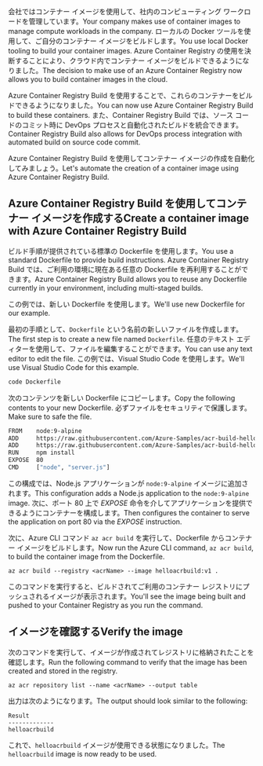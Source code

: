 <span data-ttu-id="46933-101">会社ではコンテナー イメージを使用して、社内のコンピューティング ワークロードを管理しています。</span><span class="sxs-lookup"><span data-stu-id="46933-101">Your company makes use of container images to manage compute workloads in the company.</span></span> <span data-ttu-id="46933-102">ローカルの Docker ツールを使用して、ご自分のコンテナー イメージをビルドします。</span><span class="sxs-lookup"><span data-stu-id="46933-102">You use local Docker tooling to build your container images.</span></span> <span data-ttu-id="46933-103">Azure Container Registry の使用を決断することにより、クラウド内でコンテナー イメージをビルドできるようになりました。</span><span class="sxs-lookup"><span data-stu-id="46933-103">The decision to make use of an Azure Container Registry now allows you to build container images in the cloud.</span></span> 

<span data-ttu-id="46933-104">Azure Container Registry Build を使用することで、これらのコンテナーをビルドできるようになりました。</span><span class="sxs-lookup"><span data-stu-id="46933-104">You can now use Azure Container Registry Build to build these containers.</span></span> <span data-ttu-id="46933-105">また、Container Registry Build では、ソース コードのコミット時に DevOps プロセスと自動化されたビルドを統合できます。</span><span class="sxs-lookup"><span data-stu-id="46933-105">Container Registry Build also allows for DevOps process integration with automated build on source code commit.</span></span>

<span data-ttu-id="46933-106">Azure Container Registry Build を使用してコンテナー イメージの作成を自動化してみましょう。</span><span class="sxs-lookup"><span data-stu-id="46933-106">Let's automate the creation of a container image using Azure Container Registry Build.</span></span>

## <a name="create-a-container-image-with-azure-container-registry-build"></a><span data-ttu-id="46933-107">Azure Container Registry Build を使用してコンテナー イメージを作成する</span><span class="sxs-lookup"><span data-stu-id="46933-107">Create a container image with Azure Container Registry Build</span></span>

<span data-ttu-id="46933-108">ビルド手順が提供されている標準の Dockerfile を使用します。</span><span class="sxs-lookup"><span data-stu-id="46933-108">You use a standard Dockerfile to provide build instructions.</span></span> <span data-ttu-id="46933-109">Azure Container Registry Build では、ご利用の環境に現在ある任意の Dockerfile を再利用することができます。</span><span class="sxs-lookup"><span data-stu-id="46933-109">Azure Container Registry Build allows you to reuse any Dockerfile currently in your environment, including multi-staged builds.</span></span>

<span data-ttu-id="46933-110">この例では、新しい Dockerfile を使用します。</span><span class="sxs-lookup"><span data-stu-id="46933-110">We'll use new Dockerfile for our example.</span></span> 

<span data-ttu-id="46933-111">最初の手順として、`Dockerfile` という名前の新しいファイルを作成します。</span><span class="sxs-lookup"><span data-stu-id="46933-111">The first step is to create a new file named `Dockerfile`.</span></span> <span data-ttu-id="46933-112">任意のテキスト エディターを使用して、ファイルを編集することができます。</span><span class="sxs-lookup"><span data-stu-id="46933-112">You can use any text editor to edit the file.</span></span> <span data-ttu-id="46933-113">この例では、Visual Studio Code を使用します。</span><span class="sxs-lookup"><span data-stu-id="46933-113">We'll use Visual Studio Code for this example.</span></span>

```bash
code Dockerfile
```

<span data-ttu-id="46933-114">次のコンテンツを新しい Dockerfile にコピーします。</span><span class="sxs-lookup"><span data-stu-id="46933-114">Copy the following contents to your new Dockerfile.</span></span> <span data-ttu-id="46933-115">必ずファイルをセキュリティで保護します。</span><span class="sxs-lookup"><span data-stu-id="46933-115">Make sure to safe the file.</span></span> 

```bash
FROM    node:9-alpine
ADD     https://raw.githubusercontent.com/Azure-Samples/acr-build-helloworld-node/master/package.json /
ADD     https://raw.githubusercontent.com/Azure-Samples/acr-build-helloworld-node/master/server.js /
RUN     npm install
EXPOSE  80
CMD     ["node", "server.js"]
```

<span data-ttu-id="46933-116">この構成では、Node.js アプリケーションが `node:9-alpine` イメージに追加されます。</span><span class="sxs-lookup"><span data-stu-id="46933-116">This configuration adds a Node.js application to the `node:9-alpine` image.</span></span> <span data-ttu-id="46933-117">次に、ポート 80 上で *EXPOSE* 命令を介してアプリケーションを提供できるようにコンテナーを構成します。</span><span class="sxs-lookup"><span data-stu-id="46933-117">Then configures the container to serve the application on port 80 via the *EXPOSE* instruction.</span></span>

<span data-ttu-id="46933-118">次に、Azure CLI コマンド `az acr build` を実行して、Dockerfile からコンテナー イメージをビルドします。</span><span class="sxs-lookup"><span data-stu-id="46933-118">Now run the Azure CLI command, `az acr build`, to build the container image from the Dockerfile.</span></span>

```azurecli
az acr build --registry <acrName> --image helloacrbuild:v1 .
```

<span data-ttu-id="46933-119">このコマンドを実行すると、ビルドされてご利用のコンテナー レジストリにプッシュされるイメージが表示されます。</span><span class="sxs-lookup"><span data-stu-id="46933-119">You'll see the image being built and pushed to your Container Registry as you run the command.</span></span>

## <a name="verify-the-image"></a><span data-ttu-id="46933-120">イメージを確認する</span><span class="sxs-lookup"><span data-stu-id="46933-120">Verify the image</span></span>

<span data-ttu-id="46933-121">次のコマンドを実行して、イメージが作成されてレジストリに格納されたことを確認します。</span><span class="sxs-lookup"><span data-stu-id="46933-121">Run the following command to verify that the image has been created and stored in the registry.</span></span>

```azurecli
az acr repository list --name <acrName> --output table
```

<span data-ttu-id="46933-122">出力は次のようになります。</span><span class="sxs-lookup"><span data-stu-id="46933-122">The output should look similar to the following:</span></span>

```console
Result
-------------
helloacrbuild
```

<span data-ttu-id="46933-123">これで、`helloacrbuild` イメージが使用できる状態になりました。</span><span class="sxs-lookup"><span data-stu-id="46933-123">The `helloacrbuild` image is now ready to be used.</span></span>
